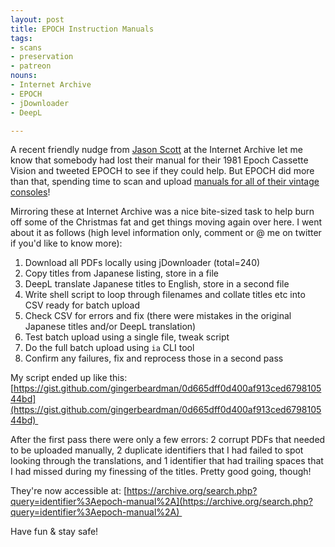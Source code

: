 ```yaml
---
layout: post
title: EPOCH Instruction Manuals
tags:
- scans
- preservation
- patreon
nouns:
- Internet Archive
- EPOCH
- jDownloader
- DeepL

---
```


A recent friendly nudge from [Jason Scott](https://twitter.com/textfiles) at the Internet Archive let me know that somebody had lost their manual for their 1981 Epoch Cassette Vision and tweeted EPOCH to see if they could help. But EPOCH did more than that, spending time to scan and upload [manuals for all of their vintage consoles](https://sv.epoch.jp/manuals)!

Mirroring these at Internet Archive was a nice bite-sized task to help burn off some of the Christmas fat and get things moving again over here. I went about it as follows (high level information only, comment or @ me on twitter if you'd like to know more):

1. Download all PDFs locally using jDownloader (total=240)
2. Copy titles from Japanese listing, store in a file
3. DeepL translate Japanese titles to English, store in a second file
4. Write shell script to loop through filenames and collate titles etc into CSV ready for batch upload
5. Check CSV for errors and fix (there were mistakes in the original Japanese titles and/or DeepL translation)
6. Test batch upload using a single file, tweak script
7. Do the full batch upload using `ia` CLI tool
8. Confirm any failures, fix and reprocess those in a second pass

My script ended up like this: [https://gist.github.com/gingerbeardman/0d665dff0d400af913ced679810544bd](https://gist.github.com/gingerbeardman/0d665dff0d400af913ced679810544bd) 

After the first pass there were only a few errors: 2 corrupt PDFs that needed to be uploaded manually, 2 duplicate identifiers that I had failed to spot looking through the translations, and 1 identifier that had trailing spaces that I had missed during my finessing of the titles. Pretty good going, though!

They're now accessible at: [https://archive.org/search.php?query=identifier%3Aepoch-manual%2A](https://archive.org/search.php?query=identifier%3Aepoch-manual%2A) 

Have fun & stay safe!
